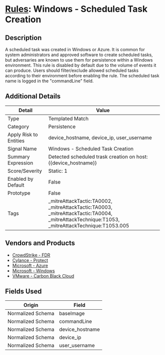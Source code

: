 # [Rules](README.md): Windows - Scheduled Task Creation

## Description
A scheduled task was created in Windows or Azure. It is common for system administrators and approved software to create scheduled tasks, but adversaries are known to use them for persistence within a Windows environment. This rule is disabled by default due to the volume of events it can produce. Users should filter/exclude allowed scheduled tasks according to their environment before enabling the rule. The scheduled task name is logged in the "commandLine" field.

## Additional Details
|Detail|Value|
|----|----|
|Type|Templated Match|
|Category|Persistence|
|Apply Risk to Entities|device_hostname, device_ip, user_username|
|Signal Name|Windows - Scheduled Task Creation|
|Summary Expression|Detected scheduled trask creation on host: {{device_hostname}}|
|Score/Severity|Static: 1|
|Enabled by Default|False|
|Prototype|False|
|Tags|_mitreAttackTactic:TA0002, _mitreAttackTactic:TA0003, _mitreAttackTactic:TA0004, _mitreAttackTechnique:T1053, _mitreAttackTechnique:T1053.005|
## Vendors and Products
- [CrowdStrike - FDR](../products/569a3a44-c29f-492e-bcf4-5dc04e2ab0f3.md)
- [Cylance - Protect](../products/60829f4a-7acb-47d1-ad23-8424fcf83dcb.md)
- [Microsoft - Azure](../products/a1225af5-e778-4068-a9a2-47da93d1ff24.md)
- [Microsoft - Windows](../products/1ff7546c-cb36-4a24-87f7-89d2cecc5761.md)
- [VMware - Carbon Black Cloud](../products/f9cea291-9030-4e41-9836-6dd9274d6df4.md)


## Fields Used

|Origin|Field|
|----|----|
|Normalized Schema|baseImage|
|Normalized Schema|commandLine|
|Normalized Schema|device_hostname|
|Normalized Schema|device_ip|
|Normalized Schema|user_username|


